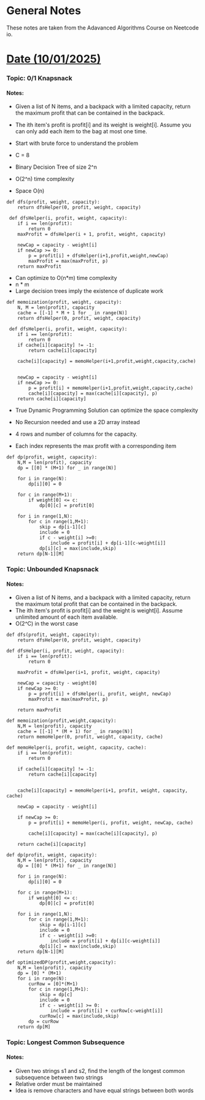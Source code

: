# General Notes


These notes are taken from the Adavanced Algorithms Course on Neetcode io.

# <u> Date (10/01/2025) </u>

### Topic: 0/1 Knapsnack
#### Notes: 

* Given a list of N items, and a backpack with a limited capacity, return the maximum profit that can be contained in the backpack.
* The ith item's profit is profit[i] and its weight is weight[i]. Assume you can only add each item to the bag at most one time.

* Start with brute force to understand the problem
* C = 8
* Binary Decision Tree of size 2^n

* O(2^n) time complexity
* Space O(n)
```aiignore
def dfs(profit, weight, capacity):
    return dfsHelper(0, profit, weight, capacity)
 
 def dfsHelper(i, profit, weight, capacity):
    if i == len(profit):
        return 0
    maxProfit = dfsHelper(i + 1, profit, weight, capacity)
    
    newCap = capacity - weight[i]
    if newCap >= 0:
        p = profit[i] + dfsHelper(i+1,profit,weight,newCap)
        maxProfit = max(maxProfit, p)
    return maxProfit
```

* Can optimize to O(n*m) time complexity
* n * m
* Large decision trees imply the existence of duplicate work

```
def memoization(profit, weight, capacity):
    N, M = len(profit), capacity
    cache = [[-1] * M + 1 for _ in range(N)]
    return dfsHelper(0, profit, weight, capacity)
 
 def dfsHelper(i, profit, weight, capacity):
    if i == len(profit):
        return 0
    if cache[i][capacity] != -1:
        return cache[i][capacity]
    
    cache[i][capacity] = memoHelper(i+1,profit,weight,capacity,cache)
    
    
    newCap = capacity - weight[i]
    if newCap >= 0:
        p = profit[i] + memoHelper(i+1,profit,weight,capacity,cache)
        cache[i][capacity] = max(cache[i][capacity], p)
    return cache[i][capacity]
```

* True Dynamic Programming Solution can optimize the space complexity
* No Recursion needed and use a 2D array instead
* 4 rows and number of columns for the capacity.

* Each index represents the max profit with a corresponding item

```aiignore
def dp(profit, weight, capacity):
    N,M = len(profit), capacity
    dp = [[0] * (M+1) for _ in range(N)]
    
    for i in range(N):
        dp[i][0] = 0
    
    for c in range(M+1):
        if weight[0] <= c:
            dp[0][c] = profit[0]
            
    for i in range(1,N):
        for c in range(1,M+1):
            skip = dp[i-1][c]
            include = 0
            if c - weight[i] >=0:
                include = profit[i] + dp[i-1][c-weight[i]]
            dp[i][c] = max(include,skip)
    return dp[N-1][M] 
```


### Topic: Unbounded Knapsnack
#### Notes: 

* Given a list of N items, and a backpack with a limited capacity, return the maximum total profit that can be contained in the backpack. 
* The ith item's profit is profit[i] and the weight is weight[i]. Assume unlimited amount of each item available.
* O(2^C) in the worst case

```aiignore
def dfs(profit, weight, capacity):
    return dfsHelper(0, profit, weight, capacity)

def dfsHelper(i, profit, weight, capacity):
    if i == len(profit):
        return 0
    
    maxProfit = dfsHelper(i+1, profit, weight, capacity)
    
    newCap = capacity - weight[0]
    if newCap >= 0:
        p = profit[i] + dfsHelper(i, profit, weight, newCap)
        maxProfit = max(maxProfit, p)
    
    return maxProfit
```

```aiignore
def memoization(profit,weight,capacity):
    N,M = len(profit), capacity
    cache = [[-1] * (M + 1) for _ in range(N)]
    return memoHelper(0, profit, weight, capacity, cache)

def memoHelper(i, profit, weight, capacity, cache):
    if i == len(profit):
        return 0
    
    if cache[i][capacity] != -1:
        return cache[i][capacity]
    
    
    cache[i][capacity] = memoHelper(i+1, profit, weight, capacity, cache)
    
    newCap = capacity - weight[i]
    
    if newCap >= 0:
        p = profit[i] + memoHelper(i, profit, weight, newCap, cache)
        
        cache[i][capacity] = max(cache[i][capacity], p)
    
    return cache[i][capacity] 
```

```aiignore
def dp(profit, weight, capacity):
    N,M = len(profit), capacity
    dp = [[0] * (M+1) for _ in range(N)]
    
    for i in range(N):
        dp[i][0] = 0
    
    for c in range(M+1):
        if weight[0] <= c:
            dp[0][c] = profit[0]
            
    for i in range(1,N):
        for c in range(1,M+1):
            skip = dp[i-1][c]
            include = 0
            if c - weight[i] >=0:
                include = profit[i] + dp[i][c-weight[i]]
            dp[i][c] = max(include,skip)
    return dp[N-1][M] 
```

```aiignore
def optimizedDP(profit,weight,capacity):
    N,M = len(profit), capacity
    dp = [0] * (M+1)
    for i in range(N):
        curRow = [0]*(M+1)
        for c in range(1,M+1):
            skip = dp[c]
            include = 0
            if c - weight[i] >= 0:
                include = profit[i] + curRow[c-weight[i]]
            curRow[c] = max(include,skip)
        dp = curRow
    return dp[M]
```

### Topic: Longest Common Subsequence
#### Notes: 

* Given two strings s1 and s2, find the length of the longest common subsequence between two strings
* Relative order must be maintained
* Idea is remove characters and have equal strings between both words

